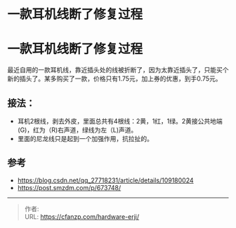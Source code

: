 # 一款耳机线断了修复过程


<!--more-->
# 一款耳机线断了修复过程
最近自用的一款耳机线，靠近插头处的线被折断了，因为太靠近插头了，只能买个新的插头了。某多购买了一款，价格只有1.75元，加上券的优惠，到手0.75元。
## 接法：
- 耳机2根线，剥去外皮，里面总共有4根线：2黄，1红，1绿。2黄接公共地端(G)，红为（R)右声道，绿线为左（L)声道。
- 里面的尼龙线只是起到一个加强作用，抗拉扯的。

## 参考
- https://blog.csdn.net/qq_27718231/article/details/109180024
- https://post.smzdm.com/p/673748/


---

> 作者:   
> URL: https://cfanzp.com/hardware-erji/  

